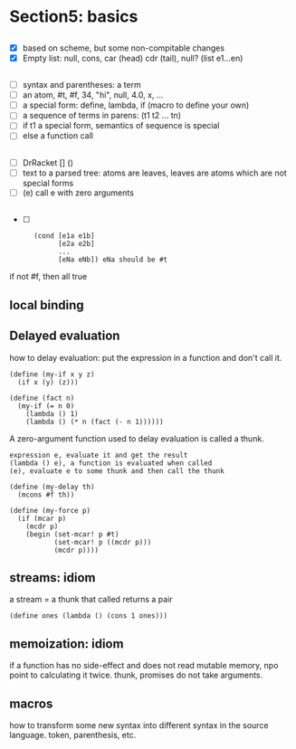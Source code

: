 # Section5: basics

## 
- [X] based on scheme, but some non-compitable changes
- [X] Empty list: null, cons, car (head) cdr (tail), null? (list e1...en)

## 
- [ ] syntax and parentheses: a term
- [ ] an atom, #t, #f, 34, "hi", null, 4.0, x, ...
- [ ] a special form: define, lambda, if (macro to define your own)
- [ ] a sequence of terms in parens: (t1 t2 ... tn)
- [ ] if t1 a special form, semantics of sequence is special
- [ ] else a function call

## 
- [ ] DrRacket [] ()
- [ ] text to a parsed tree: atoms are leaves, leaves are atoms which are not special forms
- [ ] (e) call e with zero arguments

##
- [ ] 
```
      (cond [e1a e1b]
            [e2a e2b]
            ...
            [eNa eNb]) eNa should be #t
```
if not #f, then all true

## local binding

## Delayed evaluation
how to delay evaluation: put the expression in a function and don't call it.
```
(define (my-if x y z)
  (if x (y) (z)))

(define (fact n)
  (my-if (= n 0)
    (lambda () 1)
    (lambda () (* n (fact (- n 1))))))
```
A zero-argument function used to delay evaluation is called a thunk.
```
expression e, evaluate it and get the result
(lambda () e), a function is evaluated when called
(e), evaluate e to some thunk and then call the thunk
```

```
(define (my-delay th)
  (mcons #f th))

(define (my-force p)
  (if (mcar p)
    (mcdr p)
    (begin (set-mcar! p #t)
           (set-mcar! p ((mcdr p)))
           (mcdr p))))
```

## streams: idiom
a stream = a thunk that called returns a pair
```
(define ones (lambda () (cons 1 ones)))
```

## memoization: idiom
if a function has no side-effect and does not read mutable memory, npo point to calculating it twice.
thunk, promises do not take arguments.

## macros
how to transform some new syntax into different syntax in the source language.
token, parenthesis, etc.




